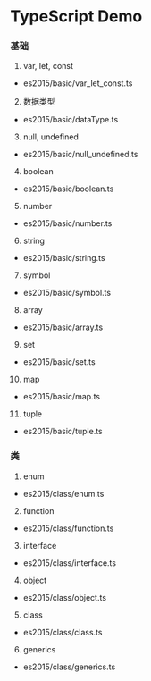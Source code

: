 ﻿# TypeScript Demo


### 基础
1. var, let, const
- es2015/basic/var_let_const.ts
2. 数据类型
- es2015/basic/dataType.ts
3. null, undefined
- es2015/basic/null_undefined.ts
4. boolean
- es2015/basic/boolean.ts
5. number
- es2015/basic/number.ts
6. string
- es2015/basic/string.ts
7. symbol
- es2015/basic/symbol.ts
8. array
- es2015/basic/array.ts
9. set
- es2015/basic/set.ts
10. map
- es2015/basic/map.ts
11. tuple
- es2015/basic/tuple.ts

### 类
1. enum
- es2015/class/enum.ts
2. function
- es2015/class/function.ts
3. interface
- es2015/class/interface.ts
4. object
- es2015/class/object.ts
5. class
- es2015/class/class.ts
6. generics
- es2015/class/generics.ts